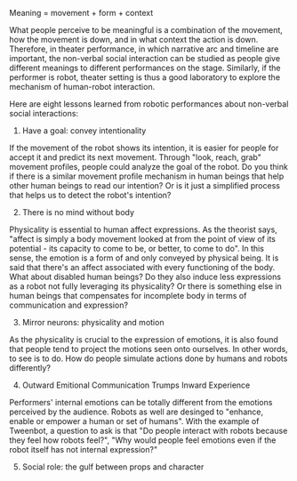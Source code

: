 Meaning = movement + form + context

What people perceive to be meaningful is a combination of the movement, how the movement is down, and in what context the action is down. Therefore, in theater performance, in which narrative arc and timeline are important, the non-verbal social interaction can be studied as people give different meanings to different performances on the stage. Similarly, if the performer is robot, theater setting is thus a good laboratory to explore the mechanism of human-robot interaction.

Here are eight lessons learned from robotic performances about non-verbal social interactions:

1. Have a goal: convey intentionality

If the movement of the robot shows its intention, it is easier for people for accept it and predict its next movement. Through "look, reach, grab" movement profiles, people could analyze the goal of the robot. Do you think if there is a similar movement profile mechanism in human beings that help other human beings to read our intention? Or is it just a simplified process that helps us to detect the robot's intention?

2. There is no mind without body

Physicality is essential to human affect expressions. As the theorist says, "affect is simply a body movement looked at from the point of view of its potential - its capacity to come to be, or better, to come to do". In this sense, the emotion is a form of and only conveyed by physical being. It is said that there's an affect associated with every functioning of the body. What about disabled human beings? Do they also induce less expressions as a robot not fully leveraging its physicality? Or there is something else in human beings that compensates for incomplete body in terms of communication and expression?

3. Mirror neurons: physicality and motion

As the physicality is crucial to the expression of emotions, it is also found that people tend to project the motions seen onto ourselves. In other words, to see is to do. How do people simulate actions done by humans and robots differently?

4. Outward Emitional Communication Trumps Inward Experience

Performers' internal emotions can be totally different from the emotions perceived by the audience. Robots as well are desinged to "enhance, enable or empower a human or set of humans". With the example of Tweenbot, a question to ask is that "Do people interact with robots because they feel how robots feel?", "Why would people feel emotions even if the robot itself has not internal expression?"

5. Social role: the gulf between props and character



